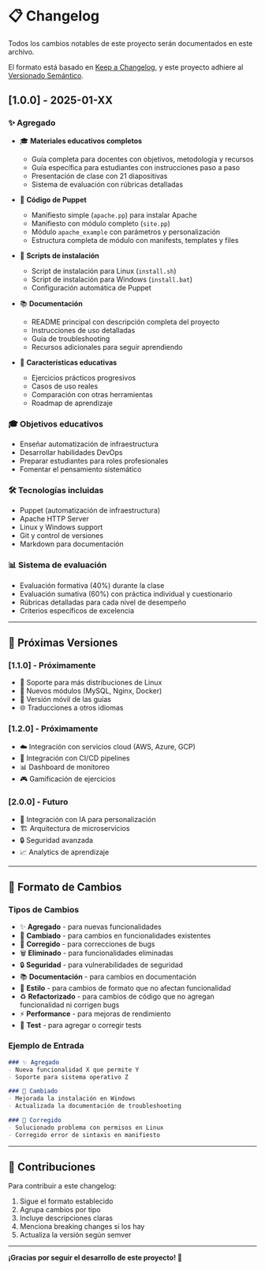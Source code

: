# 📋 Changelog

Todos los cambios notables de este proyecto serán documentados en este archivo.

El formato está basado en [Keep a Changelog](https://keepachangelog.com/es-ES/1.0.0/),
y este proyecto adhiere al [Versionado Semántico](https://semver.org/spec/v2.0.0.html).

## [1.0.0] - 2025-01-XX

### ✨ Agregado
- 🎓 **Materiales educativos completos**
  - Guía completa para docentes con objetivos, metodología y recursos
  - Guía específica para estudiantes con instrucciones paso a paso
  - Presentación de clase con 21 diapositivas
  - Sistema de evaluación con rúbricas detalladas

- 🔧 **Código de Puppet**
  - Manifiesto simple (`apache.pp`) para instalar Apache
  - Manifiesto con módulo completo (`site.pp`)
  - Módulo `apache_example` con parámetros y personalización
  - Estructura completa de módulo con manifests, templates y files

- 🚀 **Scripts de instalación**
  - Script de instalación para Linux (`install.sh`)
  - Script de instalación para Windows (`install.bat`)
  - Configuración automática de Puppet

- 📚 **Documentación**
  - README principal con descripción completa del proyecto
  - Instrucciones de uso detalladas
  - Guía de troubleshooting
  - Recursos adicionales para seguir aprendiendo

- 🎯 **Características educativas**
  - Ejercicios prácticos progresivos
  - Casos de uso reales
  - Comparación con otras herramientas
  - Roadmap de aprendizaje

### 🎓 **Objetivos educativos**
- Enseñar automatización de infraestructura
- Desarrollar habilidades DevOps
- Preparar estudiantes para roles profesionales
- Fomentar el pensamiento sistemático

### 🛠️ **Tecnologías incluidas**
- Puppet (automatización de infraestructura)
- Apache HTTP Server
- Linux y Windows support
- Git y control de versiones
- Markdown para documentación

### 📊 **Sistema de evaluación**
- Evaluación formativa (40%) durante la clase
- Evaluación sumativa (60%) con práctica individual y cuestionario
- Rúbricas detalladas para cada nivel de desempeño
- Criterios específicos de excelencia

---

## 🔮 Próximas Versiones

### [1.1.0] - Próximamente
- 🔄 Soporte para más distribuciones de Linux
- 🎨 Nuevos módulos (MySQL, Nginx, Docker)
- 📱 Versión móvil de las guías
- 🌐 Traducciones a otros idiomas

### [1.2.0] - Próximamente
- ☁️ Integración con servicios cloud (AWS, Azure, GCP)
- 🔗 Integración con CI/CD pipelines
- 📊 Dashboard de monitoreo
- 🎮 Gamificación de ejercicios

### [2.0.0] - Futuro
- 🤖 Integración con IA para personalización
- 🏗️ Arquitectura de microservicios
- 🔒 Seguridad avanzada
- 📈 Analytics de aprendizaje

---

## 📝 Formato de Cambios

### Tipos de Cambios
- ✨ **Agregado** - para nuevas funcionalidades
- 🔧 **Cambiado** - para cambios en funcionalidades existentes
- 🐛 **Corregido** - para correcciones de bugs
- 🗑️ **Eliminado** - para funcionalidades eliminadas
- 🔒 **Seguridad** - para vulnerabilidades de seguridad
- 📚 **Documentación** - para cambios en documentación
- 🎨 **Estilo** - para cambios de formato que no afectan funcionalidad
- ♻️ **Refactorizado** - para cambios de código que no agregan funcionalidad ni corrigen bugs
- ⚡ **Performance** - para mejoras de rendimiento
- 🧪 **Test** - para agregar o corregir tests

### Ejemplo de Entrada
```markdown
### ✨ Agregado
- Nueva funcionalidad X que permite Y
- Soporte para sistema operativo Z

### 🔧 Cambiado
- Mejorada la instalación en Windows
- Actualizada la documentación de troubleshooting

### 🐛 Corregido
- Solucionado problema con permisos en Linux
- Corregido error de sintaxis en manifiesto
```

---

## 🤝 Contribuciones

Para contribuir a este changelog:
1. Sigue el formato establecido
2. Agrupa cambios por tipo
3. Incluye descripciones claras
4. Menciona breaking changes si los hay
5. Actualiza la versión según semver

---

**¡Gracias por seguir el desarrollo de este proyecto! 🚀**
